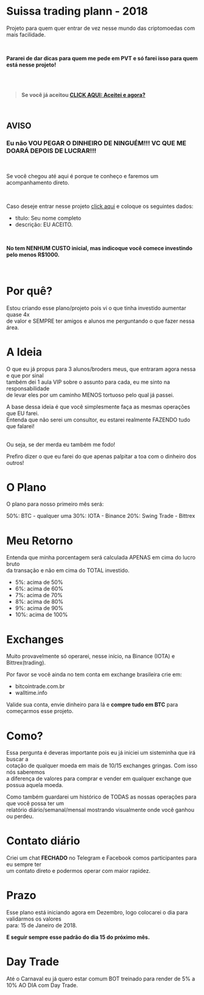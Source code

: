 # Suissa trading plann - 2018

Projeto para quem quer entrar de vez nesse mundo das criptomoedas com mais facilidade.

<br>

**Pararei de dar dicas para quem me pede em PVT e só farei isso para quem está nesse projeto!**

<br>

<br>

> **Se você já aceitou [CLICK AQUI: Aceitei e agora?](https://github.com/suissa/suissa-trading-plann-2018/blob/master/aceitei-e-agora.md)**



<br>

## AVISO

### Eu não VOU PEGAR O DINHEIRO DE NINGUÉM!!! VC QUE ME DOARÁ DEPOIS DE LUCRAR!!!

<br>

Se você chegou até aqui é porque te conheço e faremos um acompanhamento direto.

<br>

Caso deseje entrar nesse projeto [click aqui](https://github.com/suissa/suissa-trading-plann-2018/issues) e coloque os seguintes dados:

- título: Seu nome completo
- descrição: EU ACEITO.


<br>

**No tem NENHUM CUSTO inicial, mas indicoque você comece investindo pelo menos R$1000.**

<br>


# Por quê?

Estou criando esse plano/projeto pois vi o que tinha investido aumentar quase 4x<br> 
de valor e SEMPRE ter amigos e alunos me perguntando o que fazer nessa área.


# A Ideia

O que eu já propus para 3 alunos/broders meus, que entraram agora nessa e que por sinal<br> 
também dei 1 aula VIP sobre o assunto para cada, eu me sinto na responsabilidade<br> 
de levar eles por um caminho MENOS tortuoso pelo qual já passei.

A base dessa ideia é que você simplesmente faça as mesmas operações que EU farei.<br>
Entenda que não serei um consultor, eu estarei realmente FAZENDO tudo que falarei!<br>
<br>

Ou seja, se der merda eu também me fodo!
<br>

Prefiro dizer o que eu farei do que apenas palpitar a toa com o dinheiro dos outros!


# O Plano

O plano para nosso primeiro mês será:

50%: BTC - qualquer uma
30%: IOTA - Binance
20%: Swing Trade - Bittrex


# Meu Retorno

Entenda que minha porcentagem será calculada APENAS em cima do lucro bruto<br> 
da transação e não em cima do TOTAL investido.


- 5%: acima de 50%
- 6%: acima de 60%
- 7%: acima de 70%
- 8%: acima de 80%
- 9%: acima de 90%
- 10%: acima de 100%


# Exchanges

Muito provavelmente só operarei, nesse início, na Binance (IOTA) e Bittrex(trading).

Por favor se você ainda no tem conta em exchange brasileira crie em:

- bitcointrade.com.br
- walltime.info

Valide sua conta, envie dinheiro para lá e **compre tudo em BTC** para começarmos esse projeto.

# Como?

Essa pergunta é deveras importante pois eu já iniciei um sisteminha que irá buscar a<br>
cotação de qualquer moeda em mais de 10/15 exchanges gringas. Com isso nós saberemos<br>
a diferença de valores para comprar e vender em qualquer exchange que possua aquela moeda.

Como também guardarei um histórico de TODAS as nossas operações para que você possa ter um<br>
relatório diário/semanal/mensal mostrando visualmente onde você ganhou ou perdeu.


# Contato diário

Criei um chat **FECHADO** no Telegram e Facebook comos participantes para eu sempre ter<br>
um contato direto e podermos operar com maior rapidez.

# Prazo

Esse plano está iniciando agora em Dezembro, logo colocarei o dia para validarmos os valores<br>
para: 15 de Janeiro de 2018.

**E seguir sempre esse padrão do dia 15 do próximo mês.**


# Day Trade

Até o Carnaval eu já quero estar comum BOT treinado para render de 5% a 10% AO DIA com Day Trade.


